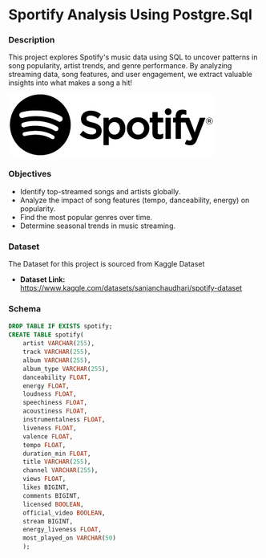 # Sportify Analysis Using Postgre.Sql

### Description
This project explores Spotify's music data using SQL to uncover patterns in song popularity, artist trends, and genre performance. By analyzing streaming data, song features, and user engagement, we extract valuable insights into what makes a song a hit!

![spotify_logo](https://github.com/Josh-health/Spotify-Analysis-Project/blob/main/spotify.png)

### Objectives
- Identify top-streamed songs and artists globally.
- Analyze the impact of song features (tempo, danceability, energy) on popularity.
- Find the most popular genres over time.
- Determine seasonal trends in music streaming.

### Dataset
The Dataset for this project is sourced from Kaggle Dataset
- **Dataset Link:** https://www.kaggle.com/datasets/sanjanchaudhari/spotify-dataset

### Schema
```sql
DROP TABLE IF EXISTS spotify;
CREATE TABLE spotify(
	artist VARCHAR(255),
	track VARCHAR(255),
	album VARCHAR(255),
	album_type VARCHAR(255),
	danceability FLOAT,
	energy FLOAT,
	loudness FLOAT,
	speechiness FLOAT,
	acoustiness FLOAT,
	instrumentalness FLOAT,
	liveness FLOAT,
	valence FLOAT,
	tempo FLOAT,
	duration_min FLOAT,
	title VARCHAR(255),
	channel VARCHAR(255),
	views FLOAT,
	likes BIGINT,
	comments BIGINT,
	licensed BOOLEAN,
	official_video BOOLEAN,
	stream BIGINT,
	energy_liveness FLOAT,
	most_played_on VARCHAR(50)
	);
```


